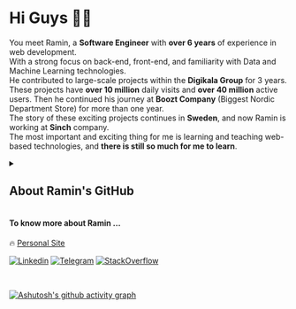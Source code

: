 # Hi Guys ✋🏻

You meet Ramin, a <strong>Software Engineer</strong> with <strong>over 6 years</strong> of experience in web development.
<br />
With a strong focus on back-end, front-end, and familiarity with Data and Machine Learning technologies.
<br />
He contributed to large-scale projects within the <strong>Digikala Group</strong> for 3 years.
<br />
These projects have <strong>over 10 million</strong> daily visits and <strong>over 40 million</strong> active users. Then he continued his journey at <strong>Boozt Company</strong> (Biggest Nordic Department Store) for more than one year.
<br />
The story of these exciting projects continues in <strong>Sweden</strong>, and now Ramin is working at <strong>Sinch</strong> company.
<br />
The most important and exciting thing for me is learning and teaching web-based technologies, and **there is still so much for me to learn**.
<br />

<details close>
  <summary><h2>About Ramin's GitHub</h2></summary>
  <br />
  <p align="center">
    <img src="https://github-readme-stats.vercel.app/api?username=raminr77&count_private=true&show_icons=false&include_all_commits=true&hide_title=true&theme=gruvbox&bg_color=0D1117&border_color=0D1117&text_color=ffffff" alt="Top Langs" />
  </p>
  <be />
  <div align="left">
      <p>Languages:</p>
      <img src="https://skillicons.dev/icons?i=js,ts,python,php,java,kotlin,mysql,mongodb" />
      <br /><br />
      <p>Tools:</p>
      <img src="https://skillicons.dev/icons?i=nodejs,express,nestjs,django,laravel,nextjs,react,gcp,kubernetes,docker,firebase,tensorflow" />
      <br /><br />
      <p>SRE:</p>
      <img src="https://skillicons.dev/icons?i=gcp,kubernetes,docker,cloudflare,github,gitlab,githubactions,git" />
      <br /><br />
      <p>Graphics:</p>
      <img src="https://skillicons.dev/icons?i=ae,pr,au,ps" />
      <br /><br />
      <p>Others:</p>
      <img src="https://skillicons.dev/icons?i=anaconda,tailwind,redux,html,css,scss,cypress,d3,gulp,svg" />
  </p>
  <br /><br />
</details>

#### To know more about Ramin ...

🔥 [Personal Site](https://raminrezaei.se)

[![Linkedin](https://img.shields.io/badge/-LinkedIn-076678?style=flat&logo=Linkedin&logoColor=fbf1c7)](https://www.linkedin.com/in/raminr77/)
[![Telegram](https://img.shields.io/badge/-Telegram-076678?style=flat&logo=telegram&logoColor=fbf1c7)](https://telegram.me/raminr77/)
[![StackOverflow](https://img.shields.io/badge/-StackOverflow-af3a03?style=flat&logo=stackoverflow&logoColor=fbf1c7)](https://stackoverflow.com/users/9749174/ramin-rezaei)

<br />

[![Ashutosh's github activity graph](https://github-readme-activity-graph.vercel.app/graph?username=raminr77&bg_color=0d1117&color=6e6e6e&line=00572a&point=39d353&area=true&hide_border=true)](https://github.com/ashutosh00710/github-readme-activity-graph)
